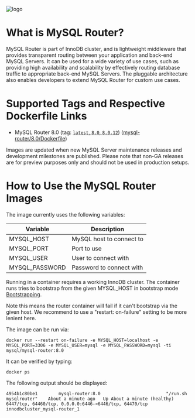 ![logo](https://www.mysql.com/common/logos/logo-mysql-170x115.png)

# What is MySQL Router?

MySQL Router is part of InnoDB cluster, and is lightweight middleware that
provides transparent routing between your application and back-end MySQL
Servers. It can be used for a wide variety of use cases, such as providing high
availability and scalability by effectively routing database traffic to
appropriate back-end MySQL Servers. The pluggable architecture also enables
developers to extend MySQL Router for custom use cases.

# Supported Tags and Respective Dockerfile Links

* MySQL Router 8.0 (tag: [`latest`, `8.0`, `8.0.12`](https://github.com/mysql/mysql-docker/blob/mysql-router/8.0/Dockerfile)) ([mysql-router/8.0/Dockerfile](https://github.com/mysql/mysql-docker/blob/mysql-router/8.0/Dockerfile))

Images are updated when new MySQL Server maintenance releases and development milestones are published. Please note that non-GA releases are for preview purposes only and should not be used in production setups.

# How to Use the MySQL Router Images

The image currently uses the following variables:

| Variable                     | Description                                 |
| ---------------------------- | ------------------------------------------- |
| MYSQL_HOST                   | MySQL host to connect to                    |
| MYSQL_PORT                   | Port to use                                 |
| MYSQL_USER                   | User to connect with                        |
| MYSQL_PASSWORD               | Password to connect with                    |

Running in a container requires a working InnoDB cluster. The container runs
tries to bootstrap from the given MYSQL_HOST in bootstrap mode
[Bootstrapping](https://dev.mysql.com/doc/mysql-router/8.0/en/mysql-router-deploying-bootstrapping.html).

Note this means the router container will fail if it can't bootstrap via the
given host. We recommend to use a "restart: on-failure" setting to be more
lenient here.

The image can be run via:

```
docker run --restart on-failure -e MYSQL_HOST=localhost -e MYSQL_PORT=3306 -e MYSQL_USER=mysql -e MYSQL_PASSWORD=mysql -ti mysql/mysql-router:8.0
```

It can be verified by typing:

```
docker ps
```

The following output should be displayed:

```
4954b1c80be1        mysql-router:8.0                         "/run.sh mysqlrouter"    About a minute ago   Up About a minute (healthy)   6447/tcp, 64460/tcp, 0.0.0.0:6446->6446/tcp, 64470/tcp                   innodbcluster_mysql-router_1
```


